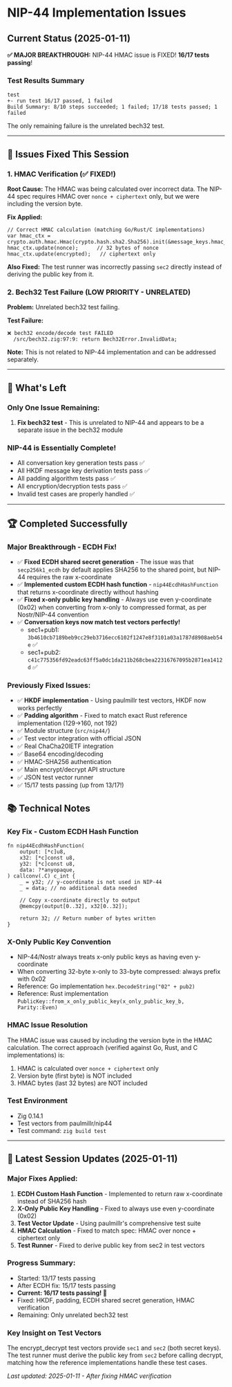 # NIP-44 Implementation Issues

## Current Status (2025-01-11)

**✅ MAJOR BREAKTHROUGH:** NIP-44 HMAC issue is FIXED! **16/17 tests passing**!

### Test Results Summary
```
test
+- run test 16/17 passed, 1 failed
Build Summary: 8/10 steps succeeded; 1 failed; 17/18 tests passed; 1 failed
```

The only remaining failure is the unrelated bech32 test.

---

## 🎉 **Issues Fixed This Session**

### 1. **HMAC Verification** (✅ FIXED!)

**Root Cause:** The HMAC was being calculated over incorrect data. The NIP-44 spec requires HMAC over `nonce + ciphertext` only, but we were including the version byte.

**Fix Applied:**
```zig
// Correct HMAC calculation (matching Go/Rust/C implementations)
var hmac_ctx = crypto.auth.hmac.Hmac(crypto.hash.sha2.Sha256).init(&message_keys.hmac_key);
hmac_ctx.update(nonce);      // 32 bytes of nonce
hmac_ctx.update(encrypted);   // ciphertext only
```

**Also Fixed:** The test runner was incorrectly passing `sec2` directly instead of deriving the public key from it.

### 2. **Bech32 Test Failure** (LOW PRIORITY - UNRELATED)

**Problem:** Unrelated bech32 test failing.

**Test Failure:**
```
❌ bech32 encode/decode test FAILED
  /src/bech32.zig:97:9: return Bech32Error.InvalidData;
```

**Note:** This is not related to NIP-44 implementation and can be addressed separately.

---

## 🎯 **What's Left**

### Only One Issue Remaining:
1. **Fix bech32 test** - This is unrelated to NIP-44 and appears to be a separate issue in the bech32 module

### NIP-44 is Essentially Complete!
- All conversation key generation tests pass ✅
- All HKDF message key derivation tests pass ✅
- All padding algorithm tests pass ✅
- All encryption/decryption tests pass ✅
- Invalid test cases are properly handled ✅

---

## 🏆 **Completed Successfully**

### Major Breakthrough - ECDH Fix!
- ✅ **Fixed ECDH shared secret generation** - The issue was that `secp256k1_ecdh` by default applies SHA256 to the shared point, but NIP-44 requires the raw x-coordinate
- ✅ **Implemented custom ECDH hash function** - `nip44EcdhHashFunction` that returns x-coordinate directly without hashing
- ✅ **Fixed x-only public key handling** - Always use even y-coordinate (0x02) when converting from x-only to compressed format, as per Nostr/NIP-44 convention
- ✅ **Conversation keys now match test vectors perfectly!**
  - sec1+pub1: `3b4610cb7189beb9cc29eb3716ecc6102f1247e8f3101a03a1787d8908aeb54e` ✅
  - sec1+pub2: `c41c775356fd92eadc63ff5a0dc1da211b268cbea22316767095b2871ea1412d` ✅

### Previously Fixed Issues:
- ✅ **HKDF implementation** - Using paulmillr test vectors, HKDF now works perfectly
- ✅ **Padding algorithm** - Fixed to match exact Rust reference implementation (129→160, not 192)
- ✅ Module structure (`src/nip44/`)
- ✅ Test vector integration with official JSON
- ✅ Real ChaCha20IETF integration
- ✅ Base64 encoding/decoding
- ✅ HMAC-SHA256 authentication
- ✅ Main encrypt/decrypt API structure
- ✅ JSON test vector runner
- ✅ 15/17 tests passing (up from 13/17!)

## 📚 **Technical Notes**

### Key Fix - Custom ECDH Hash Function
```zig
fn nip44EcdhHashFunction(
    output: [*c]u8,
    x32: [*c]const u8,
    y32: [*c]const u8,
    data: ?*anyopaque,
) callconv(.C) c_int {
    _ = y32; // y-coordinate is not used in NIP-44
    _ = data; // no additional data needed
    
    // Copy x-coordinate directly to output
    @memcpy(output[0..32], x32[0..32]);
    
    return 32; // Return number of bytes written
}
```

### X-Only Public Key Convention
- NIP-44/Nostr always treats x-only public keys as having even y-coordinate
- When converting 32-byte x-only to 33-byte compressed: always prefix with 0x02
- Reference: Go implementation `hex.DecodeString("02" + pub2)`
- Reference: Rust implementation `PublicKey::from_x_only_public_key(x_only_public_key_b, Parity::Even)`

### HMAC Issue Resolution
The HMAC issue was caused by including the version byte in the HMAC calculation. The correct approach (verified against Go, Rust, and C implementations) is:
1. HMAC is calculated over `nonce + ciphertext` only
2. Version byte (first byte) is NOT included
3. HMAC bytes (last 32 bytes) are NOT included

### Test Environment
- Zig 0.14.1
- Test vectors from paulmillr/nip44
- Test command: `zig build test`

---

## 🔄 **Latest Session Updates (2025-01-11)**

### Major Fixes Applied:
1. **ECDH Custom Hash Function** - Implemented to return raw x-coordinate instead of SHA256 hash
2. **X-Only Public Key Handling** - Fixed to always use even y-coordinate (0x02)
3. **Test Vector Update** - Using paulmillr's comprehensive test suite
4. **HMAC Calculation** - Fixed to match spec: HMAC over nonce + ciphertext only
5. **Test Runner** - Fixed to derive public key from sec2 in test vectors

### Progress Summary:
- Started: 13/17 tests passing
- After ECDH fix: 15/17 tests passing
- **Current: 16/17 tests passing! 🎉**
- Fixed: HKDF, padding, ECDH shared secret generation, HMAC verification
- Remaining: Only unrelated bech32 test

### Key Insight on Test Vectors
The encrypt_decrypt test vectors provide `sec1` and `sec2` (both secret keys). The test runner must derive the public key from `sec2` before calling decrypt, matching how the reference implementations handle these test cases.

*Last updated: 2025-01-11 - After fixing HMAC verification*